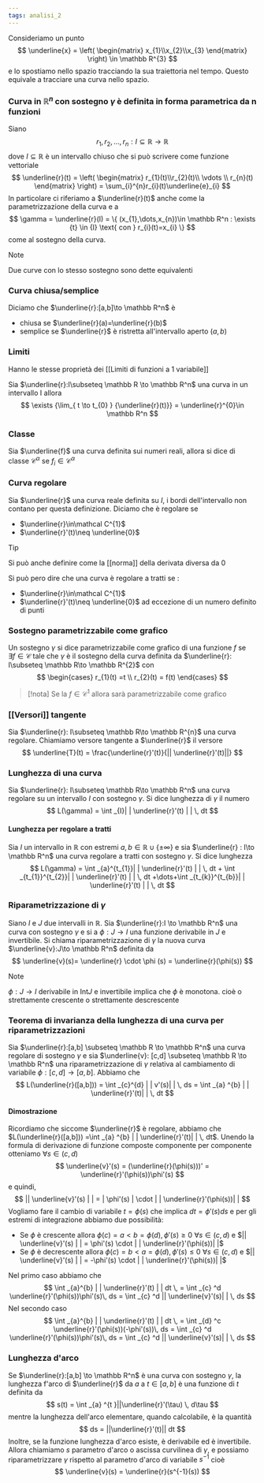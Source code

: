 ```yaml
---
tags: analisi_2
---
```


Consideriamo un punto 
$$
\underline{x} = \left( \begin{matrix}
x_{1}\\x_{2}\\x_{3}
\end{matrix} \right) \in \mathbb R^{3} 
$$
e lo spostiamo nello spazio tracciando la sua traiettoria nel tempo. Questo equivale a tracciare una curva nello spazio.

### Curva in $\mathbb R^n$ con sostegno $\gamma$ è definita in forma parametrica da n funzioni

Siano
$$
r_{1},r_{2},\dots,r_{n}: I\subseteq \mathbb R\to \mathbb R
$$
dove $I \subseteq \mathbb R$ è un intervallo chiuso che si può scrivere come funzione vettoriale
$$
\underline{r}(t) = \left( \begin{matrix}
r_{1}(t)\\r_{2}(t)\\ \vdots \\ r_{n}(t)
\end{matrix} \right) = \sum_{i}^{n}r_{i}(t)\underline{e}_{i}
$$
In particolare ci riferiamo a $\underline{r}(t)$ anche come la parametrizzazione della curva e a
$$
\gamma = \underline{r}(I) = \{ (x_{1},\dots,x_{n})\in \mathbb R^n : \exists {t} \in {I} \text{ con } r_{i}(t)=x_{i}  \}
$$
come al sostegno della curva.

>[!note]
>Due curve con lo stesso sostegno sono dette equivalenti

### Curva chiusa/semplice

Diciamo che $\underline{r}:[a,b]\to \mathbb R^n$ è
- chiusa se $\underline{r}(a)=\underline{r}(b)$
- semplice se $\underline{r}$ è ristretta all'intervallo aperto $(a,b)$

### Limiti

Hanno le stesse proprietà dei [[Limiti di funzioni a 1 variabile]]

Sia $\underline{r}:I\subseteq \mathbb R \to \mathbb R^n$ una curva in un intervallo I allora
$$
\exists {\lim_{ t \to t_{0} } {\underline{r}(t)}} = \underline{r}^{0}\in \mathbb R^n
$$
### Classe

Sia $\underline{f}$ una curva definita sui numeri reali, allora si dice di classe $\mathcal C^{\alpha}$ se $f_{i}\in\mathcal C^{\alpha}$

### Curva regolare

Sia $\underline{r}$ una curva reale definita su $I$, i bordi dell'intervallo non contano per questa definizione. Diciamo che è regolare se
- $\underline{r}\in\mathcal C^{1}$
- $\underline{r}'(t)\neq \underline{0}$

>[!tip]
>Si può anche definire come la [[norma]] della derivata diversa da 0

Si può pero dire che una curva è regolare a tratti se :
- $\underline{r}\in\mathcal C^{1}$
- $\underline{r}'(t)\neq \underline{0}$ ad eccezione di un numero definito di punti

### Sostegno parametrizzabile come grafico

Un sostegno $\gamma$ si dice parametrizzabile come grafico di una funzione $f$ se $\exists {f} \in {\mathcal C}$ tale che $\gamma$ è il sostegno della curva definita da $\underline{r}: I\subseteq \mathbb R\to \mathbb R^{2}$ con
$$
\begin{cases}
r_{1}(t) =t  \\
r_{2}(t) = f(t)
\end{cases}
$$
>[!nota]
>Se la $f\in\mathcal C^{1}$ allora sarà parametrizzabile come grafico


### [[Versori]] tangente

Sia $\underline{r}: I\subseteq \mathbb R\to \mathbb R^{n}$ una curva regolare. Chiamiamo versore tangente a $\underline{r}$ il versore
$$
\underline{T}(t) = \frac{\underline{r}'(t)}{|| \underline{r}'(t)||}
$$

### Lunghezza di una curva

Sia $\underline{r}: I\subseteq \mathbb R\to \mathbb R^n$ una curva regolare su un intervallo $I$ con sostegno $\gamma$. Si dice lunghezza di $\gamma$ il numero
$$
L(\gamma) = \int _{I}| | \underline{r}'(t) | | \, dt 
$$
#### Lunghezza per regolare a tratti

Sia $I$ un intervallo in $\mathbb R$ con estremi $a,b \in \mathbb R \cup\{\pm \infty\}$ e sia $\underline{r} : I\to \mathbb R^n$ una curva regolare a tratti con sostegno $\gamma$. Si dice lunghezza
$$
L(\gamma) = \int _{a}^{t_{1}}| | \underline{r}'(t) | | \, dt  + \int _{t_{1}}^{t_{2}}| | \underline{r}'(t) | | \, dt +\dots+\int _{t_{k}}^{t_{b}}| | \underline{r}'(t) | | \, dt
$$

### Riparametrizzazione di $\gamma$

Siano $I$ e $J$ due intervalli in $\mathbb R$. Sia $\underline{r}:I \to \mathbb R^n$ una curva con sostegno $\gamma$ e si a $\phi:J\to I$ una funzione derivabile in $J$ e invertibile.
Si chiama riparametrizzazione di $\gamma$ la nuova curva $\underline{v}:J\to \mathbb R^n$ definita da
$$
\underline{v}(s)= \underline{r} \cdot \phi (s) = \underline{r}(\phi(s))
$$
>[!note] 
>$\phi:J\to I$ derivabile in Int$J$ e invertibile implica che $\phi$ è monotona. cioè o strettamente crescente o strettamente descrescente 

### Teorema di invarianza della lunghezza di una curva per riparametrizzazioni

Sia $\underline{r}:[a,b] \subseteq \mathbb R \to \mathbb R^n$ una curva regolare di sostegno $\gamma$ e sia $\underline{v}: [c,d] \subseteq \mathbb R \to \mathbb R^n$ una riparametrizzazione di $\gamma$ relativa al cambiamento di variabile $\phi:[c,d] \to [a,b]$. Abbiamo che 
$$
L(\underline{r}([a,b])) = \int _{c}^{d} | | v'(s)| |  \, ds = \int _{a} ^{b} | | \underline{r}'(t)| |  \, dt 
$$

#### Dimostrazione

Ricordiamo che siccome $\underline{r}$ è regolare, abbiamo che $L(\underline{r}([a,b])) =\int _{a} ^{b} | | \underline{r}'(t)| |  \, dt$.
Unendo la formula di derivazione di funzione composte componente per componente otteniamo $\forall {s} \in {(c,d)}$
$$
\underline{v}'(s) = (\underline{r}(\phi(s)))' = \underline{r}'(\phi(s))\phi'(s)
$$
e quindi,
$$
|| \underline{v}'(s) | | = | \phi'(s) | \cdot | | \underline{r}'(\phi(s))| |
$$
Vogliamo fare il cambio di variabile $t=\phi(s)$ che implica $dt = \phi'(s)ds$ e per gli estremi di integrazione abbiamo due possibilità:
- Se $\phi$ è crescente allora $\phi(c) = a<b=\phi(d), \phi'(s)\geq 0$ $\forall {s} \in {(c,d)}$ e $|| \underline{v}'(s) | | =  \phi'(s)  \cdot | | \underline{r}'(\phi(s))| |$
- Se $\phi$ è decrescente allora $\phi(c) = b<a=\phi(d), \phi'(s)\leq 0$ $\forall {s} \in {(c,d)}$ e $|| \underline{v}'(s) | | =  -\phi'(s)  \cdot | | \underline{r}'(\phi(s))| |$

Nel primo caso abbiamo che
$$
\int _{a}^{b} | | \underline{r}'(t) | | dt \, = \int _{c} ^d  \underline{r}'(\phi(s))\phi'(s)\, ds  = \int _{c} ^d  || \underline{v}'(s)| | \, ds   
$$
Nel secondo caso
$$
\int _{a}^{b} | | \underline{r}'(t) | | dt \, = \int _{d} ^c  \underline{r}'(\phi(s))(-\phi'(s))\, ds  = \int _{c} ^d  \underline{r}'(\phi(s))\phi'(s)\, ds = \int _{c} ^d  || \underline{v}'(s)| | \, ds   
$$

### Lunghezza d'arco

Se $\underline{r}:[a,b] \to \mathbb R^n$ è una curva con sostegno $\gamma$, la lunghezza f'arco di $\underline{r}$ da $a$ a $t\in[a,b]$ è una funzione di $t$ definita da
$$
s(t) = \int _{a} ^{t }||\underline{r}'(\tau) \, d\tau 
$$
mentre la lunghezza dell'arco elementare, quando calcolabile, è la quantità 
$$
ds = ||\underline{r}'(t)|| dt
$$
Inoltre, se la funzione lunghezza d'arco esiste, è derivabile ed è invertibile. Allora chiamiamo $s$ parametro d'arco o ascissa curvilinea di $\gamma$, e possiamo riparametrizzare $\gamma$ rispetto al parametro d'arco di variabile $s^{-1}$ cioè
$$
\underline{v}(s) = \underline{r}(s^{-1}(s))
$$